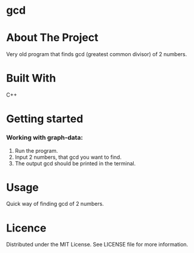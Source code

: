 # gcd

# About The Project
Very old program that finds gcd (greatest common divisor) of 2 numbers.

# Built With
C++

# Getting started

### Working with graph-data:
1. Run the program.
2. Input 2 numbers, that gcd you want to find.
3. The output gcd should be printed in the terminal.

# Usage
Quick way of finding gcd of 2 numbers.

# Licence
Distributed under the MIT License. See LICENSE file for more information.
